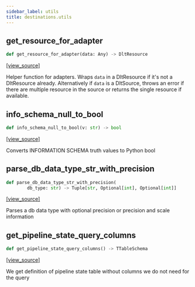 ```yaml
---
sidebar_label: utils
title: destinations.utils
---
```


## get\_resource\_for\_adapter

```python
def get_resource_for_adapter(data: Any) -> DltResource
```

[[view_source]](https://github.com/dlt-hub/dlt/blob/9857029af018a582dd24da4070562f58bb7e9fc5/dlt/destinations/utils.py#L24)

Helper function for adapters. Wraps `data` in a DltResource if it's not a DltResource already.
Alternatively if `data` is a DltSource, throws an error if there are multiple resource in the source
or returns the single resource if available.

## info\_schema\_null\_to\_bool

```python
def info_schema_null_to_bool(v: str) -> bool
```

[[view_source]](https://github.com/dlt-hub/dlt/blob/9857029af018a582dd24da4070562f58bb7e9fc5/dlt/destinations/utils.py#L51)

Converts INFORMATION SCHEMA truth values to Python bool

## parse\_db\_data\_type\_str\_with\_precision

```python
def parse_db_data_type_str_with_precision(
        db_type: str) -> Tuple[str, Optional[int], Optional[int]]
```

[[view_source]](https://github.com/dlt-hub/dlt/blob/9857029af018a582dd24da4070562f58bb7e9fc5/dlt/destinations/utils.py#L60)

Parses a db data type with optional precision or precision and scale information

## get\_pipeline\_state\_query\_columns

```python
def get_pipeline_state_query_columns() -> TTableSchema
```

[[view_source]](https://github.com/dlt-hub/dlt/blob/9857029af018a582dd24da4070562f58bb7e9fc5/dlt/destinations/utils.py#L76)

We get definition of pipeline state table without columns we do not need for the query

